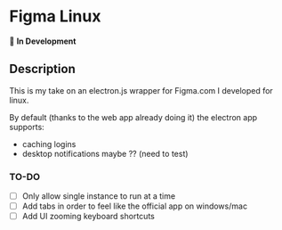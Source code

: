 # Figma Linux

🚧 **In Development**

## Description

This is my take on an electron.js wrapper for Figma.com I developed for linux.

By default (thanks to the web app already doing it) the electron app supports:

- caching logins
- desktop notifications maybe ?? (need to test)

### TO-DO

- [ ] Only allow single instance to run at a time
- [ ] Add tabs in order to feel like the official app on windows/mac
- [ ] Add UI zooming keyboard shortcuts
